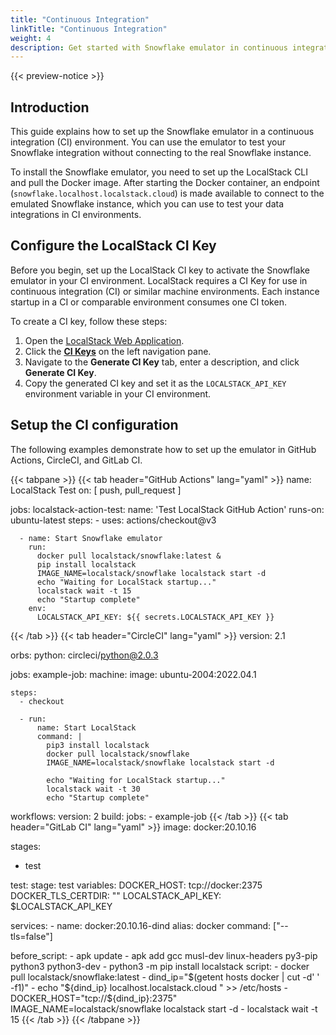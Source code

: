 ```yaml
---
title: "Continuous Integration"
linkTitle: "Continuous Integration"
weight: 4
description: Get started with Snowflake emulator in continuous integration (CI) environments
---
```


{{< preview-notice >}}

## Introduction

This guide explains how to set up the Snowflake emulator in a continuous integration (CI) environment. You can use the emulator to test your Snowflake integration without connecting to the real Snowflake instance.

To install the Snowflake emulator, you need to set up the LocalStack CLI and pull the Docker image. After starting the Docker container, an endpoint (`snowflake.localhost.localstack.cloud`) is made available to connect to the emulated Snowflake instance, which you can use to test your data integrations in CI environments.

## Configure the LocalStack CI Key

Before you begin, set up the LocalStack CI key to activate the Snowflake emulator in your CI environment. LocalStack requires a CI Key for use in continuous integration (CI) or similar machine environments. Each instance startup in a CI or comparable environment consumes one CI token.

To create a CI key, follow these steps:

1. Open the [LocalStack Web Application](https://app.localstack.cloud).
2. Click the [**CI Keys**](https://app.localstack.cloud/workspace/ci-keys) on the left navigation pane.
3. Navigate to the **Generate CI Key** tab, enter a description, and click **Generate CI Key**.
4. Copy the generated CI key and set it as the `LOCALSTACK_API_KEY` environment variable in your CI environment.

## Setup the CI configuration

The following examples demonstrate how to set up the emulator in GitHub Actions, CircleCI, and GitLab CI.

{{< tabpane >}}
{{< tab header="GitHub Actions" lang="yaml" >}}
name: LocalStack Test
on: [ push, pull_request ]

jobs:
  localstack-action-test:
    name: 'Test LocalStack GitHub Action'
    runs-on: ubuntu-latest
    steps:
      - uses: actions/checkout@v3

      - name: Start Snowflake emulator
        run:
          docker pull localstack/snowflake:latest &
          pip install localstack
          IMAGE_NAME=localstack/snowflake localstack start -d
          echo "Waiting for LocalStack startup..."
          localstack wait -t 15
          echo "Startup complete"
        env:
          LOCALSTACK_API_KEY: ${{ secrets.LOCALSTACK_API_KEY }}
{{< /tab >}}
{{< tab header="CircleCI" lang="yaml" >}}
version: 2.1

orbs:
  python: circleci/python@2.0.3

jobs:
  example-job:
    machine:
      image: ubuntu-2004:2022.04.1

    steps:
      - checkout

      - run:
          name: Start LocalStack
          command: |
            pip3 install localstack
            docker pull localstack/snowflake
            IMAGE_NAME=localstack/snowflake localstack start -d                     

            echo "Waiting for LocalStack startup..."  
            localstack wait -t 30                     
            echo "Startup complete"      

workflows:
  version: 2
  build:
    jobs:
      - example-job
{{< /tab >}}
{{< tab header="GitLab CI" lang="yaml" >}}
image: docker:20.10.16

stages:
  - test

test:
  stage: test
  variables:
    DOCKER_HOST: tcp://docker:2375
    DOCKER_TLS_CERTDIR: ""
    LOCALSTACK_API_KEY: $LOCALSTACK_API_KEY

  services:
    - name: docker:20.10.16-dind
      alias: docker
      command: ["--tls=false"]

  before_script:
    - apk update
    - apk add gcc musl-dev linux-headers py3-pip python3 python3-dev
    - python3 -m pip install localstack
  script:
    - docker pull localstack/snowflake:latest
    - dind_ip="$(getent hosts docker | cut -d' ' -f1)"
    - echo "${dind_ip} localhost.localstack.cloud " >> /etc/hosts
    - DOCKER_HOST="tcp://${dind_ip}:2375" IMAGE_NAME=localstack/snowflake localstack start -d
    - localstack wait -t 15
{{< /tab >}}
{{< /tabpane >}}

